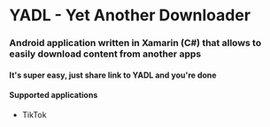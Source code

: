 # YADL - Yet Another Downloader
### Android application written in Xamarin (C#) that allows to easily download content from another apps  
#### It's super easy, just share link to YADL and you're done
#### Supported applications
- TikTok
